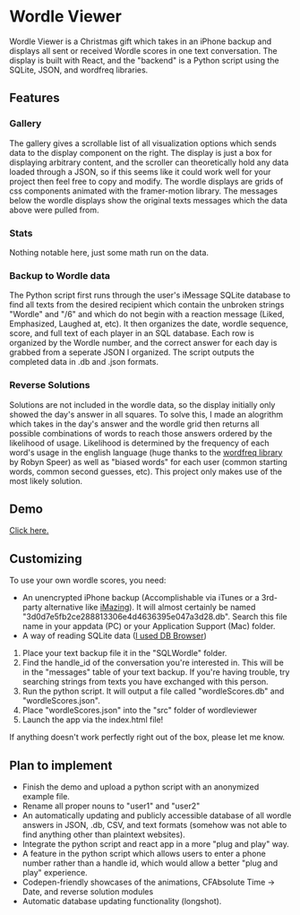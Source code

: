 # Wordle Viewer

Wordle Viewer is a Christmas gift which takes in an iPhone backup and displays all sent or received Wordle scores in one text conversation. The display is built with React, and the "backend" is a Python script using the SQLite, JSON, and wordfreq libraries. 

## Features

### Gallery
The gallery gives a scrollable list of all visualization options which sends data to the display component on the right. The display is just a box for displaying arbitrary content, and the scroller can theoretically hold any data loaded through a JSON, so if this seems like it could work well for your project then feel free to copy and modify.
The wordle displays are grids of css components animated with the framer-motion library. The messages below the wordle displays show the original texts messages which the data above were pulled from.

### Stats
Nothing notable here, just some math run on the data.

### Backup to Wordle data
The Python script first runs through the user's iMessage SQLite database to find all texts from the desired recipient which contain the unbroken strings "Wordle" and "/6" and which do not begin with a reaction message (Liked, Emphasized, Laughed at, etc). It then organizes the date, wordle sequence, score, and full text of each player in an SQL database. Each row is organized by the Wordle number, and the correct answer for each day is grabbed from a seperate JSON I organized. The script outputs the completed data in .db and .json formats.

### Reverse Solutions
Solutions are not included in the wordle data, so the display initially only showed the day's answer in all squares. To solve this, I made an alogrithm which takes in the day's answer and the wordle grid then returns all possible combinations of words to reach those answers ordered by the likelihood of usage. Likelihood is determined by the frequency of each word's usage in the english language (huge thanks to the [wordfreq library](https://pypi.org/project/wordfreq/) by Robyn Speer) as well as "biased words" for each user (common starting words, common second guesses, etc). This project only makes use of the most likely solution. 

## Demo

[Click here.](http://cnqso.github.io/wordleviewer/)

## Customizing

To use your own wordle scores, you need:
* An unencrypted iPhone backup (Accomplishable via iTunes or a 3rd-party alternative like [iMazing](https://imazing.com/)). It will almost certainly be named "3d0d7e5fb2ce288813306e4d4636395e047a3d28.db". Search this file name in your appdata (PC) or your Application Support (Mac) folder.
* A way of reading SQLite data ([I used DB Browser](https://sqlitebrowser.org/))

1. Place your text backup file it in the "SQLWordle" folder.
2. Find the handle_id of the conversation you're interested in. This will be in the "messages" table of your text backup. If you're having trouble, try searching strings from texts you have exchanged with this person.
3. Run the python script. It will output a file called "wordleScores.db" and "wordleScores.json".
4. Place "wordleScores.json" into the "src" folder of wordleviewer
5. Launch the app via the index.html file!



If anything doesn't work perfectly right out of the box, please let me know. 


## Plan to implement

* Finish the demo and upload a python script with an anonymized example file.
* Rename all proper nouns to "user1" and "user2"
* An automatically updating and publicly accessible database of all wordle answers in JSON, .db, CSV, and text formats (somehow was not able to find anything other than plaintext websites).
* Integrate the python script and react app in a more "plug and play" way.
* A feature in the python script which allows users to enter a phone number rather than a handle id, which would allow a better "plug and play" experience.
* Codepen-friendly showcases of the animations, CFAbsolute Time -> Date, and reverse solution modules
* Automatic database updating functionality (longshot).
